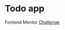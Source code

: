 # Todo app

Fontend Mentor [Challenge](https://www.frontendmentor.io/challenges/todo-app-Su1_KokOW)

